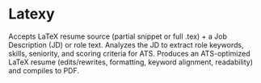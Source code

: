 # Latexy
Accepts LaTeX resume source (partial snippet or full .tex) + a Job Description (JD) or role text.  Analyzes the JD to extract role keywords, skills, seniority, and scoring criteria for ATS.  Produces an ATS-optimized LaTeX resume (edits/rewrites, formatting, keyword alignment, readability) and compiles to PDF.
